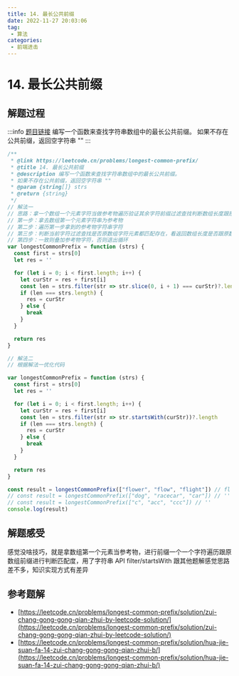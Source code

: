 ```yaml
---
title: 14. 最长公共前缀
date: 2022-11-27 20:03:06
tag:
 - 算法
categories:
 - 前端进击
---
```

# 14. 最长公共前缀
## 解题过程
:::info
[题目链接](https://leetcode.cn/problems/longest-common-prefix/)
编写一个函数来查找字符串数组中的最长公共前缀。
如果不存在公共前缀，返回空字符串 ""
:::
```javascript
/**
 * @link https://leetcode.cn/problems/longest-common-prefix/
 * @title 14. 最长公共前缀
 * @description 编写一个函数来查找字符串数组中的最长公共前缀。
 * 如果不存在公共前缀，返回空字符串 ""
 * @param {string[]} strs
 * @return {string}
 */
// 解法一
// 思路：拿一个数组一个元素字符当做参考物遍历验证其余字符前缀过滤查找判断数组长度跟原数组长度是否相等关系
// 第一步：拿去数组第一个元素字符串为参考物
// 第二步：遍历第一步拿到的参考物字符串字符
// 第三步：判断当前字符过滤查找是否原数组字符元素都匹配存在，看返回数组长度是否跟原数组长度一致
// 第四步：一致则叠加参考物字符，否则退出循环
var longestCommonPrefix = function (strs) {
  const first = strs[0]
  let res = ''

  for (let i = 0; i < first.length; i++) {
    let curStr = res + first[i]
    const len = strs.filter(str => str.slice(0, i + 1) === curStr)?.length
    if (len === strs.length) {
      res = curStr
    } else {
      break
    }
  }

  return res
}

// 解法二
// 根据解法一优化代码

var longestCommonPrefix = function (strs) {
  const first = strs[0]
  let res = ''

  for (let i = 0; i < first.length; i++) {
    let curStr = res + first[i]
    const len = strs.filter(str => str.startsWith(curStr))?.length
    if (len === strs.length) {
      res = curStr
    } else {
      break
    }
  }

  return res
}

const result = longestCommonPrefix(["flower", "flow", "flight"]) // fl
// const result = longestCommonPrefix(["dog", "racecar", "car"]) // ''
// const result = longestCommonPrefix(["c", "acc", "ccc"]) // ''
console.log(result)

```
## 解题感受
感觉没啥技巧，就是拿数组第一个元素当参考物，进行前缀一个一个字符遍历跟原数组前缀进行判断匹配度，用了字符串 API filter/startsWith 跟其他题解感觉思路差不多，知识实现方式有差异
## 参考题解

- [https://leetcode.cn/problems/longest-common-prefix/solution/zui-chang-gong-gong-qian-zhui-by-leetcode-solution/](https://leetcode.cn/problems/longest-common-prefix/solution/zui-chang-gong-gong-qian-zhui-by-leetcode-solution/)
- [https://leetcode.cn/problems/longest-common-prefix/solution/hua-jie-suan-fa-14-zui-chang-gong-gong-qian-zhui-b/](https://leetcode.cn/problems/longest-common-prefix/solution/hua-jie-suan-fa-14-zui-chang-gong-gong-qian-zhui-b/)
